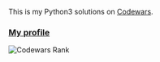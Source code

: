 This is my Python3 solutions on [Codewars](https://www.codewars.com/).

### [My profile](https://www.codewars.com/users/Peter-Liang)
![Codewars Rank](https://www.codewars.com/users/Peter-Liang/badges/large)
